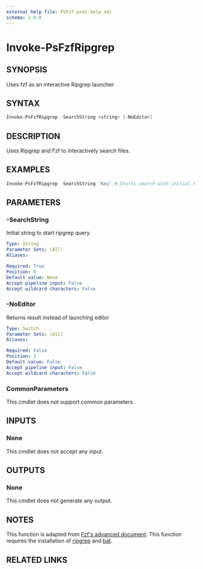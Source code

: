 ```yaml
---
external help file: PSFzf.psm1-help.xml
schema: 2.0.0
---
```


# Invoke-PsFzfRipgrep
## SYNOPSIS
Uses fzf as an interactive Ripgrep launcher 
## SYNTAX

```PowerShell
Invoke-PsFzfRipgrep -SearchString <string> [-NoEditor]
```

## DESCRIPTION
Uses Ripgrep and Fzf to interactively search files.
## EXAMPLES
```PowerShell
Invoke-PsFzfRipgrep -SearchString 'Key' # Starts search with initial ripgrep query of the string 'Key'
```

## PARAMETERS
### -SearchString
Initial string to start ripgrep query

```yaml
Type: String
Parameter Sets: (All)
Aliases:

Required: True
Position: 0
Default value: None
Accept pipeline input: False
Accept wildcard characters: False
```
### -NoEditor
Returns result instead of launching editor

```yaml
Type: Switch
Parameter Sets: (All)
Aliases:

Required: False
Position: 1
Default value: False
Accept pipeline input: False
Accept wildcard characters: False
```

### CommonParameters
This cmdlet does not support common parameters.
## INPUTS

### None 
This cmdlet does not accept any input.
## OUTPUTS

### None
This cmdlet does not generate any output.
## NOTES
This function is adapted from [Fzf's advanced document](https://github.com/junegunn/fzf/blob/master/ADVANCED.md#switching-between-ripgrep-mode-and-fzf-mode).
This function requires the installation of [ripgrep](https://github.com/BurntSushi/ripgrep) and [bat](https://github.com/sharkdp/bat).
## RELATED LINKS

